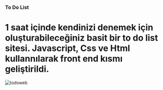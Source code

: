 ### To Do List 
# 1 saat içinde kendinizi denemek için oluşturabileceğiniz basit bir to do list sitesi. Javascript, Css ve Html kullannılarak front end kısmı geliştirildi. 

![todoweb](https://github.com/nilayduman/yapilacaklar/assets/117543056/3cff0a09-72b3-45aa-8f8e-e40bf514bc7e)
